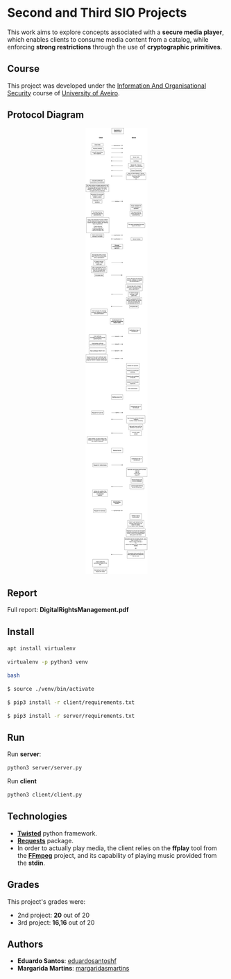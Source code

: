 ﻿# Second and Third SIO Projects

This work aims to explore concepts associated with a **secure media player**, which enables clients to consume media content from a catalog, while enforcing **strong restrictions** through the use of **cryptographic primitives**.

## Course
This project was developed under the [Information And Organisational Security](https://www.ua.pt/en/uc/4143) course of [University of Aveiro](https://www.ua.pt/).


## Protocol Diagram
<p  align="center">
<img  src="./ProtocolDiagram.png">
</p>

## Report
Full report: **DigitalRightsManagement.pdf**

## Install
```bash
apt install virtualenv
```
```bash
virtualenv -p python3 venv
```
```bash
bash
```
```bash
$ source ./venv/bin/activate
```
```bash
$ pip3 install -r client/requirements.txt
```
```bash
$ pip3 install -r server/requirements.txt
```

## Run
Run **server**:
```bash
python3 server/server.py
```
Run **client**
```bash
python3 client/client.py
```

## Technologies
* [**Twisted**](https://github.com/twisted/twisted) python framework.
* [**Requests**](https://github.com/psf/requests) package.
* In order to actually play media, the client relies on the **ffplay** tool from the [**FFmpeg**](https://github.com/FFmpeg/FFmpeg) project, and its capability of playing music provided from the **stdin**.

## Grades
This project's grades were:
* 2nd project: **20** out of 20
* 3rd project: **16,16** out of 20

## Authors
* **Eduardo Santos**: [eduardosantoshf](https://github.com/eduardosantoshf)
* **Margarida Martins**: [margaridasmartins](https://github.com/margaridasmartins)


